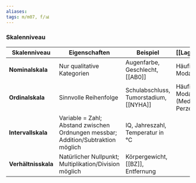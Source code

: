 ```yaml
---
aliases: 
tags: m/m07, f/📊
---
```

### Skalenniveau
| Skalenniveau        | Eigenschaften                                                                     | Beispiel                               | [[Lagemaße]]                          |
| ------------------- | --------------------------------------------------------------------------------- | -------------------------------------- | --------------------------------- |
| **Nominalskala**    | Nur qualitative Kategorien                                                        | Augenfarbe, Geschlecht, [[AB0]]                 | Häufigkeiten, Modalwert           |
| **Ordinalskala**    | Sinnvolle Reihenfolge                                                             | Schulabschluss, Tumorstadium, [[NYHA]] | Häufigkeiten, Modalwert, (Median, Perzentile) |
| **Intervallskala**  | Variable = Zahl; Abstand zwischen Ordnungen messbar; Addition/Subtraktion möglich | IQ, Jahreszahl, Temperatur in °C       |                                   |
| **Verhältnisskala** | Natürlicher Nullpunkt; Multiplikation/Division möglich                            | Körpergewicht, [[BZ]], Entfernung      |                                   |
